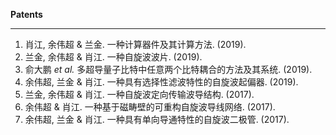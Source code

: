 **Patents**

***

1. 肖江, 余伟超 & 兰金. 一种计算器件及其计算方法. (2019).
2. 兰金, 余伟超 & 肖江. 一种自旋波波片. (2019).
3. 俞大鹏 *et al.* 多超导量子比特中任意两个比特耦合的方法及其系统.
(2019).
4. 余伟超, 兰金 & 肖江. 一种具有选择性滤波特性的自旋波起偏器. (2019).
5. 兰金, 余伟超 & 肖江. 一种自旋波定向传输波导结构. (2017).
6. 余伟超 & 肖江. 一种基于磁畴壁的可重构自旋波导线网络. (2017).
7. 余伟超, 兰金 & 肖江. 一种具有单向导通特性的自旋波二极管. (2017).
